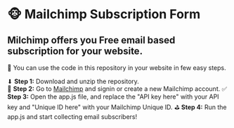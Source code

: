 # 🐵 Mailchimp Subscription Form
## Milchimp offers you Free email based subscription for your website. 

🚀 You can use the code in this repository in your website in few easy steps.

⬇ **Step 1:** Download and unzip the repository.<br>
🐒 **Step 2:** Go to [Mailchimp](https://mailchimp.com) and signin or create a new Mailchimp account.
✅ **Step 3:** Open the app.js file, and replace the "API key here" with your API key and "Unique ID here" with your Mailchimp Unique ID.
⛳ **Step 4:** Run the app.js and start collecting email subscribers!
